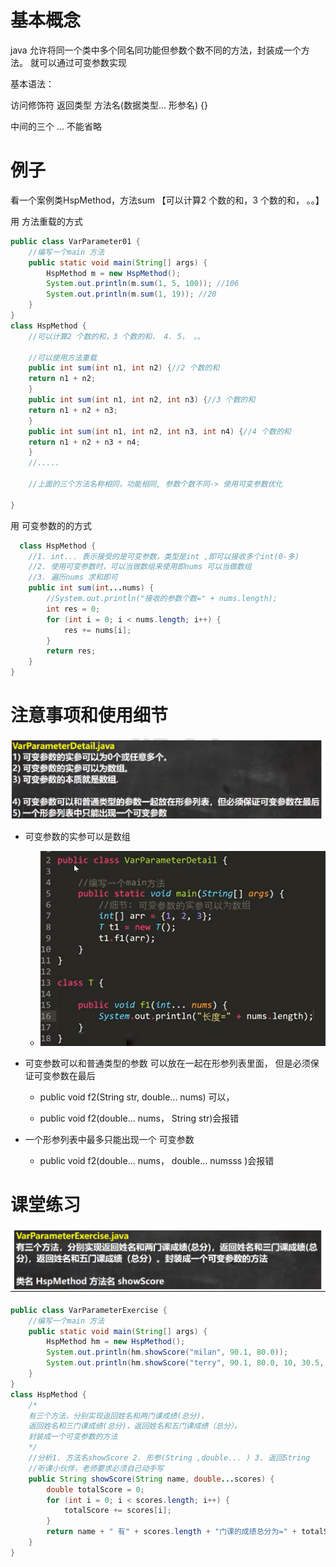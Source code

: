 # 基本概念

java 允许将同一个类中多个同名同功能但参数个数不同的方法，封装成一个方法。
就可以通过可变参数实现

基本语法：

访问修饰符 返回类型 方法名(数据类型... 形参名) {}

中间的三个 ... 不能省略

# 例子

看一个案例类HspMethod，方法sum 【可以计算2 个数的和，3 个数的和， 。。】

用 方法重载的方式

```java
public class VarParameter01 {
    //编写一个main 方法
    public static void main(String[] args) {
        HspMethod m = new HspMethod();
        System.out.println(m.sum(1, 5, 100)); //106
        System.out.println(m.sum(1, 19)); //20
    }
}
class HspMethod {
    //可以计算2 个数的和，3 个数的和， 4. 5， 。。

    //可以使用方法重载
    public int sum(int n1, int n2) {//2 个数的和
    return n1 + n2;
    }
    public int sum(int n1, int n2, int n3) {//3 个数的和
    return n1 + n2 + n3;
    }
    public int sum(int n1, int n2, int n3, int n4) {//4 个数的和
    return n1 + n2 + n3 + n4;
    }
    //.....

    //上面的三个方法名称相同，功能相同, 参数个数不同-> 使用可变参数优化

}
```

用 可变参数的的方式 

```java
  class HspMethod {
    //1. int... 表示接受的是可变参数，类型是int ,即可以接收多个int(0-多)
    //2. 使用可变参数时，可以当做数组来使用即nums 可以当做数组
    //3. 遍历nums 求和即可
    public int sum(int...nums) {
        //System.out.println("接收的参数个数=" + nums.length);
        int res = 0;
        for (int i = 0; i < nums.length; i++) {
            res += nums[i];
        }
        return res;
    }
}
```

# 注意事项和使用细节

![](..\Image\0233_01_方法的可变参数_注意事项.png)

- 可变参数的实参可以是数组 
  
  - ![](..\Image\0233_02_方法的可变参数_注意事项_可变参数的实参可以是数组.png)

- 可变参数可以和普通类型的参数 可以放在一起在形参列表里面， 但是必须保证可变参数在最后
  
  - public void f2(String str, double... nums) 可以， 
  
  - public void f2(double... nums， String str)会报错

- 一个形参列表中最多只能出现一个 可变参数
  
  - public void f2(double... nums， double... numsss )会报错

# 课堂练习

![](..\Image\0233_03_方法的可变参数_练习题.png)

```java
public class VarParameterExercise {
    //编写一个main 方法
    public static void main(String[] args) {
        HspMethod hm = new HspMethod();
        System.out.println(hm.showScore("milan", 90.1, 80.0));
        System.out.println(hm.showScore("terry", 90.1, 80.0, 10, 30.5, 70));
    }
}
class HspMethod {
    /*
    有三个方法，分别实现返回姓名和两门课成绩(总分)，
    返回姓名和三门课成绩(总分)，返回姓名和五门课成绩（总分）。
    封装成一个可变参数的方法
    */
    //分析1. 方法名showScore 2. 形参(String ,double... ) 3. 返回String
    //听课小伙伴，老师要求必须自己动手写
    public String showScore(String name, double...scores) {
        double totalScore = 0;
        for (int i = 0; i < scores.length; i++) {
            totalScore += scores[i];
        }
        return name + " 有" + scores.length + "门课的成绩总分为=" + totalScore;
    }
}
```
